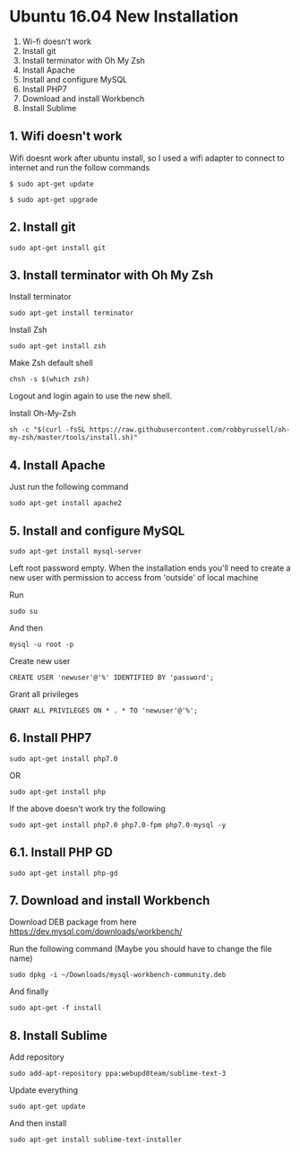 # Ubuntu 16.04 New Installation

1. Wi-fi doesn't work
2. Install git
3. Install terminator with Oh My Zsh
4. Install Apache
5. Install and configure MySQL
6. Install PHP7
7. Download and install Workbench
8. Install Sublime

## 1. Wifi doesn't work
Wifi doesnt work after ubuntu install, so I used a wifi adapter to connect to internet and run the follow commands

```
$ sudo apt-get update
```
```
$ sudo apt-get upgrade
```

## 2. Install git
```
sudo apt-get install git
```

## 3. Install terminator with Oh My Zsh

Install terminator
```
sudo apt-get install terminator
```

Install Zsh
```
sudo apt-get install zsh
```

Make Zsh default shell
```
chsh -s $(which zsh)
```

Logout and login again to use the new shell.

Install Oh-My-Zsh
```
sh -c "$(curl -fsSL https://raw.githubusercontent.com/robbyrussell/oh-my-zsh/master/tools/install.sh)"
```

## 4. Install Apache

Just run the following command
```
sudo apt-get install apache2
```

## 5. Install and configure MySQL

```
sudo apt-get install mysql-server
```

Left root password empty. When the installation ends you'll need to create a new user with permission to access from 'outside' of local machine

Run
```
sudo su
```

And then
```
mysql -u root -p
```

Create new user
```
CREATE USER 'newuser'@'%' IDENTIFIED BY 'password';  
```

Grant all privileges
```
GRANT ALL PRIVILEGES ON * . * TO 'newuser'@'%'; 
```

## 6. Install PHP7
```
sudo apt-get install php7.0 
```
OR

```
sudo apt-get install php
```

If the above doesn't work try the following

```
sudo apt-get install php7.0 php7.0-fpm php7.0-mysql -y
```

## 6.1. Install PHP GD
```
sudo apt-get install php-gd
```

## 7. Download and install Workbench

Download DEB package from here
https://dev.mysql.com/downloads/workbench/

Run the following command (Maybe you should have to change the file name)
```
sudo dpkg -i ~/Downloads/mysql-workbench-community.deb
```

And finally
```
sudo apt-get -f install
```

## 8. Install Sublime

Add repository
```
sudo add-apt-repository ppa:webupd8team/sublime-text-3
```

Update everything
```
sudo apt-get update 
```

And then install
```
sudo apt-get install sublime-text-installer
```
